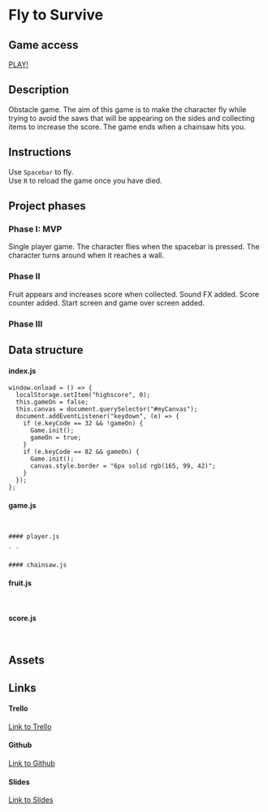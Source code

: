 # Fly to Survive

## Game access

[PLAY!](https://fly-to-survive.github.io/fly-to-survive/)

## Description

Obstacle game. The aim of this game is to make the character fly while trying to avoid the saws that will be appearing on the sides and collecting items to increase the score. The game ends when a chainsaw hits you.

## Instructions

Use `Spacebar` to fly.\
Use `R` to reload the game once you have died.

## Project phases

### Phase I: MVP

Single player game. The character flies when the spacebar is pressed. The character turns around when it reaches a wall.

### Phase II

Fruit appears and increases score when collected. Sound FX added. Score counter added. Start screen and game over screen added.

### Phase III

## Data structure

#### index.js

```
window.onload = () => {
  localStorage.setItem("highscore", 0);
  this.gameOn = false;
  this.canvas = document.querySelector("#myCanvas");
  document.addEventListener("keydown", (e) => {
    if (e.keyCode == 32 && !gameOn) {
      Game.init();
      gameOn = true;
    }
    if (e.keyCode == 82 && gameOn) {
      Game.init();
      canvas.style.border = "6px solid rgb(165, 99, 42)";
    }
  });
};
```

#### game.js

```


#### player.js

` `

#### chainsaw.js

```

#### fruit.js

` `

#### score.js

` `

## Assets

## Links

#### Trello

[Link to Trello]()

#### Github

[Link to Github]()

#### Slides

[Link to Slides]()
